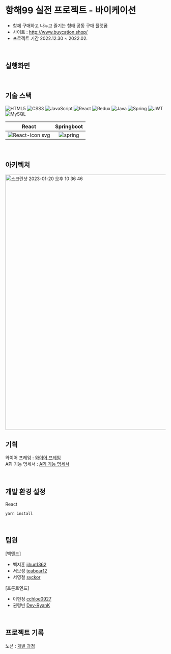 
# 항해99 실전 프로젝트 - 바이케이션

+ 함께 구매하고 나누고 즐기는 형태 공동 구매 플랫폼
+ 사이트 : http://www.buycation.shop/
+ 프로젝트 기간 2022.12.30 ~ 2022.02.

<br />

## 실행화면




<br />

## 기술 스택
![HTML5](https://img.shields.io/badge/html5-%23E34F26.svg?style=for-the-badge&logo=html5&logoColor=white)
![CSS3](https://img.shields.io/badge/css3-%231572B6.svg?style=for-the-badge&logo=css3&logoColor=white)
![JavaScript](https://img.shields.io/badge/javascript-%23323330.svg?style=for-the-badge&logo=javascript&logoColor=%23F7DF1E) 
![React](https://img.shields.io/badge/react-%2320232a.svg?style=for-the-badge&logo=react&logoColor=%2361DAFB)
![Redux](https://img.shields.io/badge/redux-%23593d88.svg?style=for-the-badge&logo=redux&logoColor=white)
![Java](https://img.shields.io/badge/java-%23ED8B00.svg?style=for-the-badge&logo=java&logoColor=white)
![Spring](https://img.shields.io/badge/spring-%236DB33F.svg?style=for-the-badge&logo=spring&logoColor=white)
![JWT](https://img.shields.io/badge/JWT-black?style=for-the-badge&logo=JSON%20web%20tokens)
![MySQL](https://img.shields.io/badge/mysql-%2300f.svg?style=for-the-badge&logo=mysql&logoColor=white)

| React | Springboot |
|:------:|:------:|
|![React-icon svg](https://user-images.githubusercontent.com/85235063/189798318-2c7fe7d2-b9ea-45a8-a373-8386474da228.png)|![spring](https://user-images.githubusercontent.com/85235063/189798456-35af17d6-c99e-4412-9057-e01c79cf6d9c.png)|

<br />

## 아키텍쳐

<img width="800" alt="스크린샷 2023-01-20 오후 10 36 46" src="https://user-images.githubusercontent.com/96729804/213707638-a1691ba9-f1c4-461d-b8fd-c6305de37424.png">

<br />

## 기획

와이어 프레임 : [와이어 프레임](https://www.figma.com/file/Guzhia2WzOW4wur7Z3OUCR/%ED%95%AD%ED%95%B499?node-id=0%3A1&t=0U59EVeauLbSOWxL-0)
<br />
API 기능 명세서 : [API 기능 명세서](https://www.notion.so/API-40937cdcf4134fbbb8c715fa1ae8dd10)

<br />

## 개발 환경 설정
React
```React
yarn install
```

<br />

## 팀원
[백엔드]
+ 백지훈 [jihun1362](https://github.com/jihun1362)
+ 서보성 [teabear12](https://github.com/teabear12)
+ 서영철 [syckor](https://github.com/syckor)

[프론트엔드]
+ 이현정 [cchloe0927](https://github.com/cchloe0927)
+ 권령빈 [Dev-RyanK](https://github.com/Dev-RyanK)

<br/>

## 프로젝트 기록
노션 : [개발 과정](https://www.notion.so/10-A-6-72a2a86ec3f9426b935c004867205c45)

